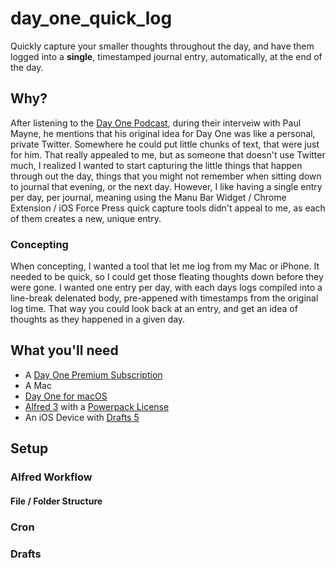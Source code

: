 # day_one_quick_log
Quickly capture your smaller thoughts throughout the day, and have them logged into a **single**, timestamped journal entry, automatically, at the end of the day.

## Why?
After listening to the [Day One Podcast](), during their interveiw with Paul Mayne, he mentions that his original idea for Day One was like a personal, private Twitter. Somewhere he could put little chunks of text, that were just for him. That really appealed to me, but as someone that doesn't use Twitter much, I realized I wanted to start capturing the little things that happen through out the day, things that you might not remember when sitting down to journal that evening, or the next day. However, I like having a single entry per day, per journal, meaning using the Manu Bar Widget / Chrome Extension / iOS Force Press quick capture tools didn't appeal to me, as each of them creates a new, unique entry. 

### Concepting
When concepting, I wanted a tool that let me log from my Mac or iPhone. It needed to be quick, so I could get those fleating thoughts down before they were gone. I wanted one entry per day, with each days logs compiled into a line-break delenated body, pre-appened with timestamps from the original log time. That way you could look back at an entry, and get an idea of thoughts as they happened in a given day. 

## What you'll need

* A [Day One Premium Subscription]()
* A Mac
* [Day One for macOS]()
* [Alfred 3]() with a [Powerpack License]()
* An iOS Device with [Drafts 5]()

## Setup

### Alfred Workflow
#### File / Folder Structure
### Cron
### Drafts
